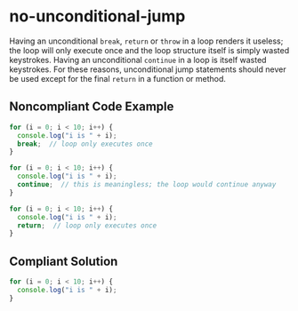 # no-unconditional-jump

Having an unconditional `break`, `return` or `throw` in a loop renders it useless; the loop will only execute once and the loop structure itself is simply wasted keystrokes.
Having an unconditional `continue` in a loop is itself wasted keystrokes.
For these reasons, unconditional jump statements should never be used except for the final `return` in a function or method.

## Noncompliant Code Example

```typescript
for (i = 0; i < 10; i++) {
  console.log("i is " + i);
  break;  // loop only executes once
}

for (i = 0; i < 10; i++) {
  console.log("i is " + i);
  continue;  // this is meaningless; the loop would continue anyway
}

for (i = 0; i < 10; i++) {
  console.log("i is " + i);
  return;  // loop only executes once
}
```

## Compliant Solution

```typescript
for (i = 0; i < 10; i++) {
  console.log("i is " + i);
}
```